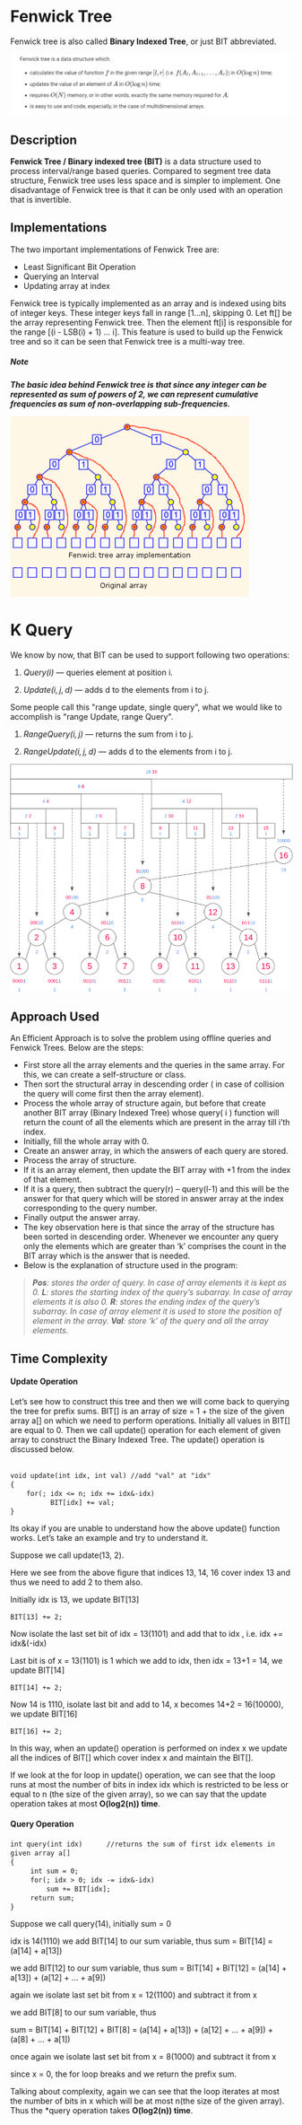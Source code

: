 
# Fenwick Tree


Fenwick tree is also called **Binary Indexed Tree**, or just BIT abbreviated.

![Intro](output1.jpeg)


## Description

__Fenwick Tree / Binary indexed tree (BIT)__ is a data structure used to process interval/range based queries. Compared to segment tree data structure, Fenwick tree uses less space and is simpler to implement.
One disadvantage of Fenwick tree is that it can be only used with an operation that is invertible.






## Implementations


The two important implementations of Fenwick Tree are:

* Least Significant Bit Operation
* Querying an Interval
* Updating array at index 

Fenwick tree is typically implemented as an array and is indexed using bits of integer keys. These integer keys fall in range [1...n], skipping 0.
Let ft[] be the array representing Fenwick tree. Then the element ft[i] is responsible for the range [(i - LSB(i) + 1) ... i].
This feature is used to build up the Fenwick tree and so it can be seen that Fenwick tree is a multi-way tree.

##### Note

**_The basic idea behind Fenwick tree is that since any integer can be represented as sum of powers of 2, we can represent cumulative frequencies as sum of non-overlapping sub-frequencies._**

![implement](output2.png)






# K Query


We know by now, that BIT can be used to support following two operations:

1) *Query(i)* — queries element at position i.

2) *Update(i, j, d)* — adds d to the elements from i to j.

Some people call this "range update, single query", what we would like to accomplish is "range Update, range Query".

1) *RangeQuery(i, j)* — returns the sum from i to j.

2) *RangeUpdate(i, j, d)* — adds d to the elements from i to j.

![Intro](output.jpeg)


## Approach Used

An Efficient Approach is to solve the problem using offline queries and Fenwick Trees. Below are the steps: 
 

* First store all the array elements and the queries in the same array. For this, we can create a self-structure or class.
* Then sort the structural array in descending order ( in case of collision the query will come first then the array element).
* Process the whole array of structure again, but before that create another BIT array (Binary Indexed Tree) whose query( i ) function will return the count of all the elements which are present in the array till i’th index.
* Initially, fill the whole array with 0.
* Create an answer array, in which the answers of each query are stored.
* Process the array of structure.
* If it is an array element, then update the BIT array with +1 from the index of that element.
* If it is a query, then subtract the query(r) – query(l-1) and this will be the answer for that query which will be stored in answer array at the index corresponding to the query number.
* Finally output the answer array.
* The key observation here is that since the array of the structure has been sorted in descending order. Whenever we encounter any query only the elements which are greater than ‘k’ comprises the count in the BIT array which is the answer that is needed. 
* Below is the explanation of structure used in the program: 
 

>_**Pos**: stores the order of query. In case of array elements it is kept as 0. 
**L**: stores the starting index of the query’s subarray. In case of array elements it is also 0. 
**R**: stores the ending index of the query’s subarray. In case of array element it is used to store the position of element in the array. 
**Val**: store ‘k’ of the query and all the array elements._ 
 




## Time Complexity

#### Update Operation

Let’s see how to construct this tree and then we will come back to querying the tree for prefix sums. BIT[] is an array of size = 1 + the size of the given array a[] on which we need to perform operations. Initially all values in BIT[] are equal to 0. Then we call update() operation for each element of given array to construct the Binary Indexed Tree. The update() operation is discussed below.

```

void update(int idx, int val) //add "val" at "idx"
{
    for(; idx <= n; idx += idx&-idx)
          BIT[idx] += val;
}

```

Its okay if you are unable to understand how the above update() function works. Let’s take an example and try to understand it.

Suppose we call update(13, 2).

Here we see from the above figure that indices 13, 14, 16 cover index 13 and thus we need to add 2 to them also.

Initially idx is 13, we update BIT[13]

    BIT[13] += 2;
Now isolate the last set bit of idx = 13(1101) and add that to idx , i.e. idx += idx&(-idx)

Last bit is of x = 13(1101) is 1 which we add to idx, then idx = 13+1 = 14, we update BIT[14]

    BIT[14] += 2;
Now 14 is 1110, isolate last bit and add to 14, x becomes 14+2 = 16(10000), we update BIT[16]

    BIT[16] += 2;
In this way, when an update() operation is performed on index x we update all the indices of BIT[] which cover index x and maintain the BIT[].

If we look at the for loop in update() operation, we can see that the loop runs at most the number of bits in index idx which is restricted to be less or equal to n (the size of the given array), so we can say that the update operation takes at most **O(log2(n)) time**.

#### Query Operation


```
int query(int idx)      //returns the sum of first idx elements in given array a[]
{
     int sum = 0;
     for(; idx > 0; idx -= idx&-idx)
         sum += BIT[idx];
     return sum;
}
```
Suppose we call query(14), initially sum = 0

idx is 14(1110) we add BIT[14] to our sum variable, thus sum = BIT[14] = (a[14] + a[13])

we add BIT[12] to our sum variable, thus sum = BIT[14] + BIT[12] = (a[14] + a[13]) + (a[12] + … + a[9])

again we isolate last set bit from x = 12(1100) and subtract it from x


we add BIT[8] to our sum variable, thus

sum = BIT[14] + BIT[12] + BIT[8] = (a[14] + a[13]) + (a[12] + … + a[9]) + (a[8] + … + a[1])

once again we isolate last set bit from x = 8(1000) and subtract it from x


since x = 0, the for loop breaks and we return the prefix sum.

Talking about complexity, again we can see that the loop iterates at most the number of bits in x which will be at most n(the size of the given array). Thus the *query operation takes **O(log2(n)) time**.


